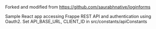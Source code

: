 Forked and modified from https://github.com/saurabhnative/loginforms

Sample React app accessing Frappe REST API and authentication using Oauth2.
Set API_BASE_URL, CLIENT_ID in src/constants/apiConstants
